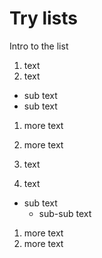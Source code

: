 # Try lists 

Intro to the list

1. text
1. text 
  - sub text
  - sub text
1. more text
1. more text

1. text
1. text 
  - sub text
    - sub-sub text
1. more text
1. more text
